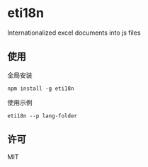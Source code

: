 # eti18n

Internationalized excel documents into js files
## 使用

全局安装
```
npm install -g eti18n
```
使用示例
```
eti18n --p lang-folder
```

## 许可

MIT